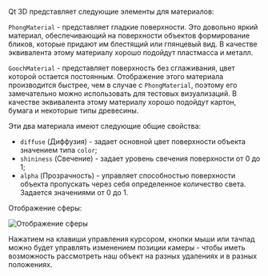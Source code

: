 Qt 3D представляет следующие элементы для материалов:

```PhongMaterial``` - представляет гладкие поверхности. Это довольно яркий 
материал, обеспечивающий на поверхности объектов формирование бликов, которые придают
им блестящий или гпянцевый вид. В качестве эквивалента этому материалу хорошо
подойдут пластмасса и металл.

```GoochМaterial``` - представляет поверхность без сглаживания, цвет которой
остается постоянным. Отображение этого материала производится быстрее, чем в случае
с ```PhongMaterial```, поэтому его замечательно можно использовать для тестовых визуализаций.
В качестве эквивалента этому материалу хорошо подойдут картон, бумага и некоторые
типы древесины.

Эти два материала имеют следующие общие свойства:

- ```diffuse``` (Диффузия) - задает основной цвет поверхности объекта значением типа ```color```;
- ```shininess``` (Свечение) - задает уровень свечения поверхности от 0 до 1;
- ```alpha``` (Прозрачность) - управляет способностью поверхности объекта пропускать через себя определенное количество света. Задается значениями от 0 до 1.

Отображение сферы:

![Отображение сферы](screencast.gif)

Нажатием на клавиши управления курсором,
кнопки мыши или тачпад можно будет управлять изменением позиции камеры - чтобы
иметь возможность рассмотреть наш объект на разных удалениях и в разных положениях.
